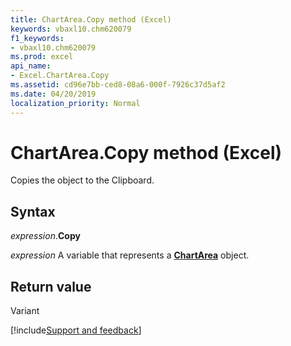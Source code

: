 ```yaml
---
title: ChartArea.Copy method (Excel)
keywords: vbaxl10.chm620079
f1_keywords:
- vbaxl10.chm620079
ms.prod: excel
api_name:
- Excel.ChartArea.Copy
ms.assetid: cd96e7bb-ced8-08a6-000f-7926c37d5af2
ms.date: 04/20/2019
localization_priority: Normal
---
```



# ChartArea.Copy method (Excel)

Copies the object to the Clipboard.


## Syntax

_expression_.**Copy**

_expression_ A variable that represents a **[ChartArea](Excel.ChartArea(object).md)** object.


## Return value

Variant




[!include[Support and feedback](~/includes/feedback-boilerplate.md)]